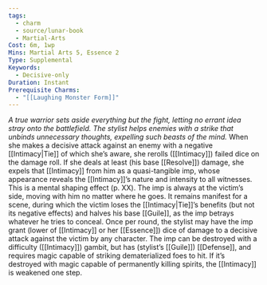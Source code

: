 ```yaml
---
tags:
  - charm
  - source/lunar-book
  - Martial-Arts
Cost: 6m, 1wp
Mins: Martial Arts 5, Essence 2
Type: Supplemental
Keywords:
  - Decisive-only
Duration: Instant
Prerequisite Charms:
  - "[[Laughing Monster Form]]"
---
```

*A true warrior sets aside everything but the fight, letting no errant idea stray onto the battlefield. The stylist helps enemies with a strike that unbinds unnecessary thoughts, expelling such beasts of the mind.* 
When she makes a decisive attack against an enemy with a negative [[Intimacy|Tie]] of which she’s aware, she rerolls ([[Intimacy]]) failed dice on the damage roll. If she deals at least (his base [[Resolve]]) damage, she expels that [[Intimacy]] from him as a quasi-tangible imp, whose appearance reveals the [[Intimacy]]’s nature and intensity to all witnesses. This is a mental shaping effect (p. XX). The imp is always at the victim’s side, moving with him no matter where he goes. It remains manifest for a scene, during which the victim loses the [[Intimacy|Tie]]’s benefits (but not its negative effects) and halves his base [[Guile]], as the imp betrays whatever he tries to conceal. 
Once per round, the stylist may have the imp grant (lower of [[Intimacy]] or her [[Essence]]) dice of damage to a decisive attack against the victim by any character. The imp can be destroyed with a difficulty ([[Intimacy]]) gambit, but has (stylist’s [[Guile]]) [[Defense]], and requires magic capable of striking dematerialized foes to hit. If it’s destroyed with magic capable of permanently killing spirits, the [[Intimacy]] is weakened one step.